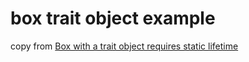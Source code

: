# box trait object example

copy from [Box with a trait object requires static lifetime](https://users.rust-lang.org/t/box-with-a-trait-object-requires-static-lifetime/35261/4)
